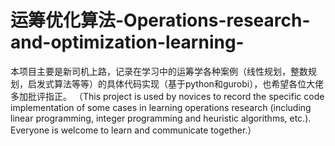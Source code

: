 # 运筹优化算法-Operations-research-and-optimization-learning-
本项目主要是新司机上路，记录在学习中的运筹学各种案例（线性规划，整数规划，启发式算法等等）的具体代码实现（基于python和gurobi），也希望各位大佬多加批评指正。
（This project is used by novices to record the specific code implementation of some cases in learning operations research (including linear programming, integer programming and heuristic algorithms, etc.). Everyone is welcome to learn and communicate together.）
